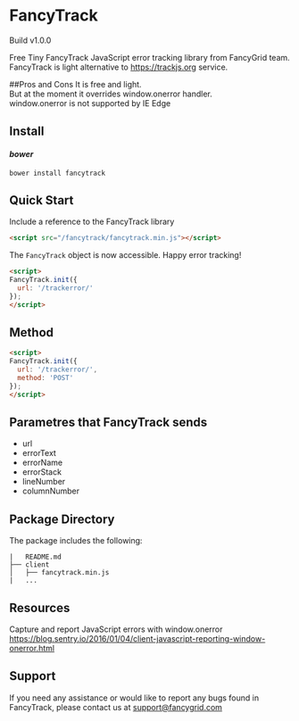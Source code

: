 # FancyTrack

Build v1.0.0

Free Tiny FancyTrack JavaScript error tracking library from FancyGrid team.  
FancyTrack is light alternative to https://trackjs.org service.  

##Pros and Cons
It is free and light.  
But at the moment it overrides window.onerror handler.  
window.onerror is not supported by IE Edge

## Install

#### *bower*
```
bower install fancytrack
```

## Quick Start
Include a reference to the FancyTrack library

```html
<script src="/fancytrack/fancytrack.min.js"></script>
```
The `FancyTrack` object is now accessible. Happy error tracking!
```html
<script>
FancyTrack.init({
  url: '/trackerror/'
});
</script>
```

## Method
```html
<script>
FancyTrack.init({
  url: '/trackerror/',
  method: 'POST'
});
</script>
```

## Parametres that FancyTrack sends

* url
* errorText
* errorName
* errorStack
* lineNumber
* columnNumber

## Package Directory
The package includes the following:
```
|   README.md
├── client
│   ├── fancytrack.min.js
|   ...
```

## Resources
Capture and report JavaScript errors with window.onerror
https://blog.sentry.io/2016/01/04/client-javascript-reporting-window-onerror.html

## Support
If you need any assistance or would like to report any bugs found in FancyTrack, please contact us at support@fancygrid.com